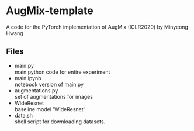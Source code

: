 # AugMix-template
A code for the PyTorch implementation of AugMix (ICLR2020) by Minyeong Hwang
## Files
+ main.py   
main python code for entire experiment
+ main.ipynb   
notebook version of main.py
+ augmentations.py   
set of augmentations for images
+ WideResnet   
baseline model 'WideResnet'
+ data.sh   
shell script for downloading datasets.

